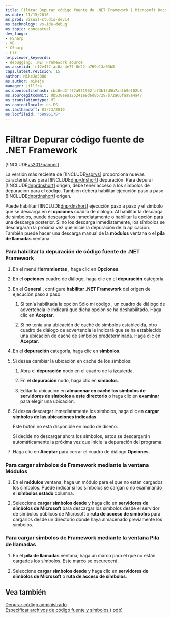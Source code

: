 ```yaml
---
title: Filtrar Depurar código fuente de .NET Framework | Microsoft Docs
ms.date: 11/15/2016
ms.prod: visual-studio-dev14
ms.technology: vs-ide-debug
ms.topic: conceptual
dev_langs:
- FSharp
- VB
- CSharp
- C++
helpviewer_keywords:
- debugging, .NET Framework source
ms.assetid: fc12e472-ac6a-4e77-8e22-a769e13a03b8
caps.latest.revision: 15
author: MikeJo5000
ms.author: mikejo
manager: jillfra
ms.openlocfilehash: cbc6ed2ff77a971962fa73b15d5b7aafb9ef02b8
ms.sourcegitcommit: 8b538eea125241e9d6d8b7297b72a66faa9a4a47
ms.translationtype: MT
ms.contentlocale: es-ES
ms.lasthandoff: 01/23/2019
ms.locfileid: "58996175"
---
```

# <a name="how-to-debug-net-framework-source"></a>Filtrar Depurar código fuente de .NET Framework
[!INCLUDE[vs2017banner](../includes/vs2017banner.md)]

La versión más reciente de [!INCLUDE[vsprvs](../includes/vsprvs-md.md)] proporciona nuevas características para [!INCLUDE[dnprdnshort](../includes/dnprdnshort-md.md)] depuración. Para depurar [!INCLUDE[dnprdnshort](../includes/dnprdnshort-md.md)] origen, debe tener acceso a los símbolos de depuración para el código. También deberá habilitar ejecución paso a paso [!INCLUDE[dnprdnshort](../includes/dnprdnshort-md.md)] origen.  
  
 Puede habilitar [!INCLUDE[dnprdnshort](../includes/dnprdnshort-md.md)] ejecución paso a paso y el símbolo que se descarga en el **opciones** cuadro de diálogo. Al habilitar la descarga de símbolos, puede descargarlos inmediatamente o habilitar la opción para una descarga posterior. Si no los descarga inmediatamente, los símbolos se descargarán la próxima vez que inicie la depuración de la aplicación. También puede hacer una descarga manual de la **módulos** ventana o el **pila de llamadas** ventana.  
  
### <a name="to-enable-net-framework-source-debugging"></a>Para habilitar la depuración de código fuente de .NET Framework  
  
1.  En el menú **Herramientas** , haga clic en **Opciones**.  
  
2.  En el **opciones** cuadro de diálogo, haga clic en el **depuración** categoría.  
  
3.  En el **General** , configure **habilitar .NET Framework** del origen de ejecución paso a paso.  
  
    1.  Si tenía habilitada la opción Sólo mi código , un cuadro de diálogo de advertencia le indicará que dicha opción se ha deshabilitado. Haga clic en **Aceptar**.  
  
    2.  Si no tenía una ubicación de caché de símbolos establecida, otro cuadro de diálogo de advertencia le indicará que se ha establecido una ubicación de caché de símbolos predeterminada. Haga clic en **Aceptar**.  
  
4.  En el **depuración** categoría, haga clic en **símbolos**.  
  
5.  Si desea cambiar la ubicación en caché de los símbolos:  
  
    1.  Abra el **depuración** nodo en el cuadro de la izquierda.  
  
    2.  En el **depuración** nodo, haga clic en **símbolos**.  
  
    3.  Editar la ubicación en **almacenar en caché los símbolos de servidores de símbolos a este directorio** o haga clic en **examinar** para elegir una ubicación.  
  
6.  Si desea descargar inmediatamente los símbolos, haga clic en **cargar símbolos de las ubicaciones indicadas**.  
  
     Este botón no está disponible en modo de diseño.  
  
     Si decide no descargar ahora los símbolos, estos se descargarán automáticamente la próxima vez que inicie la depuración del programa.  
  
7.  Haga clic en **Aceptar** para cerrar el cuadro de diálogo **Opciones**.  
  
### <a name="to-load-framework-symbols-using-the-modules-window"></a>Para cargar símbolos de Framework mediante la ventana Módulos  
  
1.  En el **módulos** ventana, haga un módulo para el que no están cargados los símbolos. Puede indicar si los símbolos se cargan o no examinando el **símbolos estado** columna.  
  
2.  Seleccione **cargar símbolos desde** y haga clic en **servidores de símbolos de Microsoft** para descargar los símbolos desde el servidor de símbolos públicos de Microsoft o **ruta de acceso de símbolos** para cargarlos desde un directorio donde haya almacenado previamente los símbolos.  
  
### <a name="to-load-framework-symbols-using-the-call-stack-window"></a>Para cargar símbolos de Framework mediante la ventana Pila de llamadas  
  
1.  En el **pila de llamadas** ventana, haga un marco para el que no están cargados los símbolos. Este marco se oscurecerá.  
  
2.  Seleccione **cargar símbolos desde** y haga clic en **servidores de símbolos de Microsoft** o **ruta de acceso de símbolos**.  
  
## <a name="see-also"></a>Vea también  
 [Depurar código administrado](../debugger/debugging-managed-code.md)   
 [Especificar archivos de código fuente y símbolos (.pdb)](../debugger/specify-symbol-dot-pdb-and-source-files-in-the-visual-studio-debugger.md)
